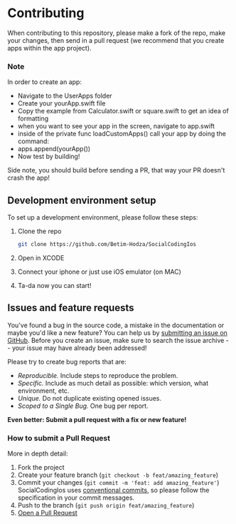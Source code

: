 # Contributing

When contributing to this repository, 
please make a fork of the repo, make your changes, 
then send in a pull request (we recommend that you create apps within the app project).

### Note
In order to create an app:
* Navigate to the UserApps folder
* Create your yourApp.swift file
* Copy the example from Calculator.swift or square.swift to get an idea of formatting
* when you want to see your app in the screen, navigate to app.swift
* inside of the private func loadCustomApps() call your app by doing the command:
* apps.append(yourApp())
* Now test by building!

Side note, you should build before sending a PR, that way your PR doesn't crash the app!

## Development environment setup

To set up a development environment, please follow these steps:

1. Clone the repo

   ```sh
   git clone https://github.com/Betim-Hodza/SocialCodingIos
   ```

2. Open in XCODE

3. Connect your iphone or just use iOS emulator (on MAC)

4. Ta-da now you can start!

## Issues and feature requests

You've found a bug in the source code, a mistake in the documentation or maybe you'd like a new feature? You can help us by [submitting an issue on GitHub](https://github.com/Betim-Hodza/SocialCodingIos/issues). Before you create an issue, make sure to search the issue archive -- your issue may have already been addressed!

Please try to create bug reports that are:

- _Reproducible._ Include steps to reproduce the problem.
- _Specific._ Include as much detail as possible: which version, what environment, etc.
- _Unique._ Do not duplicate existing opened issues.
- _Scoped to a Single Bug._ One bug per report.

**Even better: Submit a pull request with a fix or new feature!**

### How to submit a Pull Request

More in depth detail:

1. Fork the project
2. Create your feature branch (`git checkout -b feat/amazing_feature`)
3. Commit your changes (`git commit -m 'feat: add amazing_feature'`) SocialCodingIos uses [conventional commits](https://www.conventionalcommits.org), so please follow the specification in your commit messages.
4. Push to the branch (`git push origin feat/amazing_feature`)
5. [Open a Pull Request](https://github.com/Betim-Hodza/SocialCodingIos/compare?expand=1)
